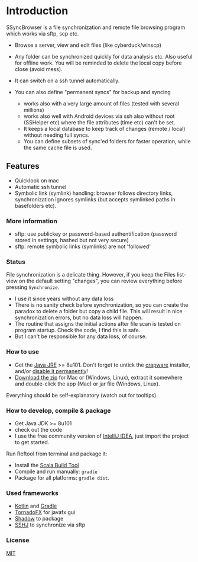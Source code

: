 
# Introduction

SSyncBrowser is a file synchronization and remote file browsing program which works via sftp, scp etc.

* Browse a server, view and edit files (like cyberduck/winscp)
* Any folder can be synchronized quickly for data analysis etc. Also useful for offline work. You will be reminded to delete the local copy before close (avoid mess).
* It can switch on a ssh tunnel automatically.

* You can also define "permanent syncs" for backup and syncing
  * works also with a very large amount of files (tested with several millions)
  * works also well with Android devices via ssh also without root (SSHelper etc) where the file attributes (time etc) can't be set.
  * It keeps a local database to keep track of changes (remote / local) without needing full syncs.
  * You can define subsets of sync'ed folders for faster operation, while the same cache file is used.

## Features

* Quicklook on mac
* Automatic ssh tunnel
* Symbolic link (symlink) handling: browser follows directory links, synchronization ignores symlinks (but accepts symlinked paths in basefolders etc).

### More information

* sftp: use publickey or password-based authentification (password stored in settings, hashed but not very secure)
* sftp: remote symbolic links (symlinks) are not 'followed'

### Status ###
File synchronization is a delicate thing. However, if you keep the Files list-view on the default setting "changes",
you can review everything before pressing `Synchronize`.

* I use it since years without any data loss
* There is no sanity check before synchronization, so you can create the paradox to delete a folder but copy a child file.
This will result in nice synchronization errors, but no data loss will happen.
* The routine that assigns the initial actions after file scan is tested on program startup. Check the code, I find this is safe.
* But I can't be responsible for any data loss, of course.

### How to use ###

* Get the [Java JRE](http://www.oracle.com/technetwork/java/javase/downloads/index.html) >= 8u101. Don't forget to untick the [crapware](https://www.google.com/search?q=java+crapware) installer, and/or [disable it permanently](https://www.java.com/en/download/faq/disable_offers.xml)!
* [Download the zip](https://bitbucket.org/wolfgang/sfsync/downloads) for Mac or (Windows, Linux), extract it somewhere and double-click the app (Mac) or
  jar file (Windows, Linux).

Everything should be self-explanatory (watch out for tooltips).

### How to develop, compile & package ###

* Get Java JDK >= 8u101
* check out the code
* I use the free community version of [IntelliJ IDEA](https://www.jetbrains.com/idea/download/), just import the project to get started.

Run Reftool from terminal and package it:

* Install the [Scala Build Tool](http://www.scala-sbt.org/)
* Compile and run manually: `gradle`
* Package for all platforms: `gradle dist`.


### Used frameworks ###

* [Kotlin](https://kotlinlang.org/) and [Gradle](https://gradle.org/)
* [TornadoFX](https://github.com/edvin/tornadofx) for javafx gui
* [Shadow](https://github.com/johnrengelman/shadow) to package
* [SSHJ](https://github.com/hierynomus/sshj) to synchronize via sftp

### License ###
[MIT](http://opensource.org/licenses/MIT)